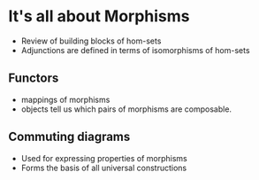 # It's all about Morphisms
- Review of building blocks of hom-sets
- Adjunctions are defined in terms of isomorphisms of hom-sets
## Functors
- mappings of morphisms
- objects tell us which pairs of morphisms are composable.
## Commuting diagrams
- Used for expressing properties of morphisms
- Forms the basis of all universal constructions
